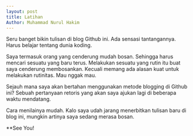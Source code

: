 ```yaml
---
layout: post
title: Latihan
Author: Muhammad Nurul Hakim
---
```


Seru banget bikin tulisan di blog Github ini. Ada sensasi tantangannya. Harus belajar tentang dunia koding.

Saya termasuk orang yang cenderung mudah bosan. Sehingga harus mencari sesuatu yang baru terus. Melakukan sesuatu yang rutin itu buat saya cenderung membosankan. Kecuali memang ada alasan kuat untuk melakukan rutinitas. Mau nggak mau.

Sejauh mana saya akan bertahan menggunakan metode blogging di Github ini? Sebuah pertanyaan retoris yang akan saya ajukan lagi di beberapa waktu mendatang.

Cara menilainya mudah. Kalo saya udah jarang menerbitkan tulisan baru di blog ini, mungkin artinya saya sedang merasa bosan.

**See You!
